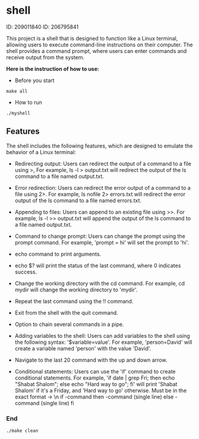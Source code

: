 # shell


ID: 209011840 ID: 206795841


This project is a shell that is designed to function like a Linux terminal, 
allowing users to execute command-line instructions on their computer. 
The shell provides a command prompt, 
where users can enter commands and receive output from the system.

**Here is the instruction of how to use:**

- Before you start

<div dir='ltr'>

    make all


</div>

* How to run
<div dir='ltr'>

    ./myshell


</div>

## Features
The shell includes the following features, which are designed to emulate the behavior of a Linux terminal:

* Redirecting output: Users can redirect the output of a command to a file using >, For example, ls -l > output.txt will redirect the output of the ls command to a file named output.txt.

* Error redirection: Users can redirect the error output of a command to a file using 2>. For example, ls nofile 2> errors.txt will redirect the error output of the ls command to a file named errors.txt.

* Appending to files: Users can append to an existing file using >>. For example, ls -l >> output.txt will append the output of the ls command to a file named output.txt.
* Command to change prompt: Users can change the prompt using the prompt command. For example, 'prompt = hi' will set the prompt to 'hi'.
* echo command to print arguments.
* echo $? will print the status of the last command, where 0 indicates success.
* Change the working directory with the cd command. For example, cd mydir will change the working directory to 'mydir'.
* Repeat the last command using the !! command.
* Exit from the shell with the quit command.
* Option to chain several commands in a pipe.
* Adding variables to the shell: Users can add variables to the shell using the following syntax: '$variable=value'. For example, 'person=David' will create a variable named 'person' with the value 'David'.
* Navigate to the last 20 command with the up and down arrow.
* Conditional statements: Users can use the 'if' command to create conditional statements. For example, 'if date | grep Fri; then echo "Shabat Shalom"; else echo "Hard way to go"; fi' will print 'Shabat Shalom' if it's a Friday, and 'Hard way to go' otherwise.
Must be in the exact format -> \n
if -command
then
-command (single line)
else
-command (single line)
fi
### End

<div dir='ltr'>

    ./make clean

</div>
